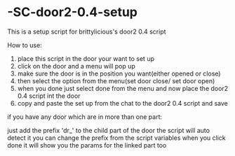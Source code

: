 # -SC-door2-0.4-setup
This is a setup script for brittylicious's door2 0.4 script

How to use:
1. place this script in the door your want to set up
2. click on the door and a menu will pop up
3. make sure the door is in the position you want(either opened or close)
4. then select the option from the menu(set door close/ set door open)
5. when you done just select done from the menu and now place the door2 0.4 script int the door
6. copy and paste the set up from the chat to the door2 0.4 script and save

if you have any door which are in more than one part:

just add the prefix 'dr_' to the child part of the door
the script will auto detect it
you can change the prefix from the script variables
when you click done it will show you the params for the linked part too
